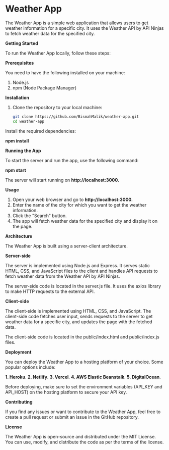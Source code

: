 # Weather App

The Weather App is a simple web application that allows users to get weather information for a specific city. It uses the Weather API by API Ninjas to fetch weather data for the specified city.

**Getting Started**

To run the Weather App locally, follow these steps:

**Prerequisites**

You need to have the following installed on your machine:

1. Node.js
2. npm (Node Package Manager)

**Installation**

1. Clone the repository to your local machine:
   ```bash
   git clone https://github.com/BismahMalik/weather-app.git
   cd weather-app
   
Install the required dependencies:

**npm install**

**Running the App**

To start the server and run the app, use the following command:
 
**npm start**

The server will start running on **http://localhost:3000.**

**Usage**

1. Open your web browser and go to **http://localhost:3000.**
2. Enter the name of the city for which you want to get the weather information.
3. Click the "Search" button.
4. The app will fetch weather data for the specified city and display it on the page.

**Architecture**

The Weather App is built using a server-client architecture.

**Server-side**

The server is implemented using Node.js and Express. It serves static HTML, CSS, and JavaScript files to the client and handles API requests to fetch weather data from the Weather API by API Ninjas.

The server-side code is located in the server.js file. It uses the axios library to make HTTP requests to the external API.


**Client-side**

The client-side is implemented using HTML, CSS, and JavaScript. The client-side code fetches user input, sends requests to the server to get weather data for a specific city, and updates the page with the fetched data.

The client-side code is located in the public/index.html and public/index.js files.

**Deployment**

You can deploy the Weather App to a hosting platform of your choice. Some popular options include:

**1. Heroku**.
**2. Netlify**.
**3. Vercel**.
**4. AWS Elastic Beanstalk**.
**5. DigitalOcean**.

Before deploying, make sure to set the environment variables (API_KEY and API_HOST) on the hosting platform to secure your API key.

**Contributing**

If you find any issues or want to contribute to the Weather App, feel free to create a pull request or submit an issue in the GitHub repository.

**License**

The Weather App is open-source and distributed under the MIT License. You can use, modify, and distribute the code as per the terms of the license.
